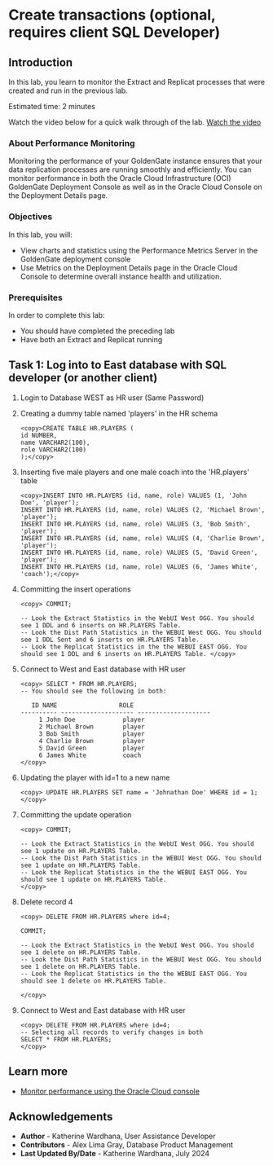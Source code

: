 # Create transactions (optional, requires client SQL Developer)

## Introduction

In this lab, you learn to monitor the Extract and Replicat processes that were created and run in the previous lab.

Estimated time: 2 minutes

Watch the video below for a quick walk through of the lab.
[Watch the video](videohub:1_fpr4rutd)

### About Performance Monitoring

Monitoring the performance of your GoldenGate instance ensures that your data replication processes are running smoothly and efficiently. You can monitor performance in both the Oracle Cloud Infrastructure (OCI) GoldenGate Deployment Console as well as in the Oracle Cloud Console on the Deployment Details page.

### Objectives

In this lab, you will:
* View charts and statistics using the Performance Metrics Server in the GoldenGate deployment console
* Use Metrics on the Deployment Details page in the Oracle Cloud Console to determine overall instance health and utilization.

### Prerequisites

In order to complete this lab:
* You should have completed the preceding lab
* Have both an Extract and Replicat running

## Task 1: Log into to East database with SQL developer (or another client)

1. Login to Database WEST as HR user (Same Password)

2. Creating a dummy table named 'players' in the HR schema

    ```
    <copy>CREATE TABLE HR.PLAYERS (
    id NUMBER,
    name VARCHAR2(100),
    role VARCHAR2(100)
    );</copy>
    ```
3. Inserting five male players and one male coach into the 'HR.players' table

    ```
    <copy>INSERT INTO HR.PLAYERS (id, name, role) VALUES (1, 'John Doe', 'player');
    INSERT INTO HR.PLAYERS (id, name, role) VALUES (2, 'Michael Brown', 'player');
    INSERT INTO HR.PLAYERS (id, name, role) VALUES (3, 'Bob Smith', 'player');
    INSERT INTO HR.PLAYERS (id, name, role) VALUES (4, 'Charlie Brown', 'player');
    INSERT INTO HR.PLAYERS (id, name, role) VALUES (5, 'David Green', 'player');
    INSERT INTO HR.PLAYERS (id, name, role) VALUES (6, 'James White', 'coach');</copy>
    ```

4. Committing the insert operations

    ```
    <copy> COMMIT;

    -- Look the Extract Statistics in the WebUI West OGG. You should see 1 DDL and 6 inserts on HR.PLAYERS Table.
    -- Look the Dist Path Statistics in the WEBUI West OGG. You should see 1 DDL Sent and 6 inserts on HR.PLAYERS Table.
    -- Look the Replicat Statistics in the the WEBUI EAST OGG. You should see 1 DDL and 6 inserts on HR.PLAYERS Table. </copy>
    ```

5. Connect to West and East database with HR user
    ```
    <copy> SELECT * FROM HR.PLAYERS;
   -- You should see the following in both:

       ID NAME                 ROLE                
    ---------- -------------------- --------------------
         1 John Doe             player              
         2 Michael Brown        player              
         3 Bob Smith            player              
         4 Charlie Brown        player              
         5 David Green          player              
         6 James White          coach      
    </copy>
    ```

6. Updating the player with id=1 to a new name
    ```
    <copy> UPDATE HR.PLAYERS SET name = 'Johnathan Doe' WHERE id = 1; 
    </copy>
    ```

7. Committing the update operation
    ```
    <copy> COMMIT;

    -- Look the Extract Statistics in the WebUI West OGG. You should see 1 update on HR.PLAYERS Table.
    -- Look the Dist Path Statistics in the WEBUI West OGG. You should see 1 update on HR.PLAYERS Table.
    -- Look the Replicat Statistics in the the WEBUI EAST OGG. You should see 1 update on HR.PLAYERS Table.   
    </copy>
    ```

8. Delete record 4
    ```
    <copy> DELETE FROM HR.PLAYERS where id=4;

    COMMIT;

    -- Look the Extract Statistics in the WebUI West OGG. You should see 1 delete on HR.PLAYERS Table.
    -- Look the Dist Path Statistics in the WEBUI West OGG. You should see 1 delete on HR.PLAYERS Table.
    -- Look the Replicat Statistics in the the WEBUI EAST OGG. You should see 1 delete on HR.PLAYERS Table.

    </copy>
    ```
9. Connect to West and East database with HR user
    ```
    <copy> DELETE FROM HR.PLAYERS where id=4;
    -- Selecting all records to verify changes in both
    SELECT * FROM HR.PLAYERS;
    </copy>
    ```

## Learn more

* [Monitor performance using the Oracle Cloud console](https://docs.oracle.com/en/cloud/paas/goldengate-service/vddvk/index.html#articletitle)

## Acknowledgements
* **Author** - Katherine Wardhana, User Assistance Developer
* **Contributors** -  Alex Lima Gray, Database Product Management
* **Last Updated By/Date** - Katherine Wardhana, July 2024
